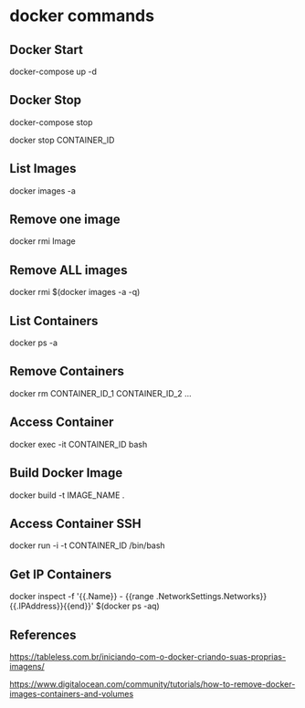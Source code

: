 # docker commands

## Docker Start
docker-compose up -d

## Docker Stop
docker-compose stop

docker stop CONTAINER_ID

## List Images
docker images -a

## Remove one image
docker rmi Image

## Remove ALL images
docker rmi $(docker images -a -q)

## List Containers
docker ps -a

## Remove Containers
docker rm CONTAINER_ID_1 CONTAINER_ID_2 ...

## Access Container
docker exec -it CONTAINER_ID bash

## Build Docker Image
docker build -t IMAGE_NAME .

## Access Container SSH
docker run -i -t CONTAINER_ID  /bin/bash

## Get IP Containers
docker inspect -f '{{.Name}} - {{range .NetworkSettings.Networks}}{{.IPAddress}}{{end}}' $(docker ps -aq)
 
 
## References
https://tableless.com.br/iniciando-com-o-docker-criando-suas-proprias-imagens/

https://www.digitalocean.com/community/tutorials/how-to-remove-docker-images-containers-and-volumes
